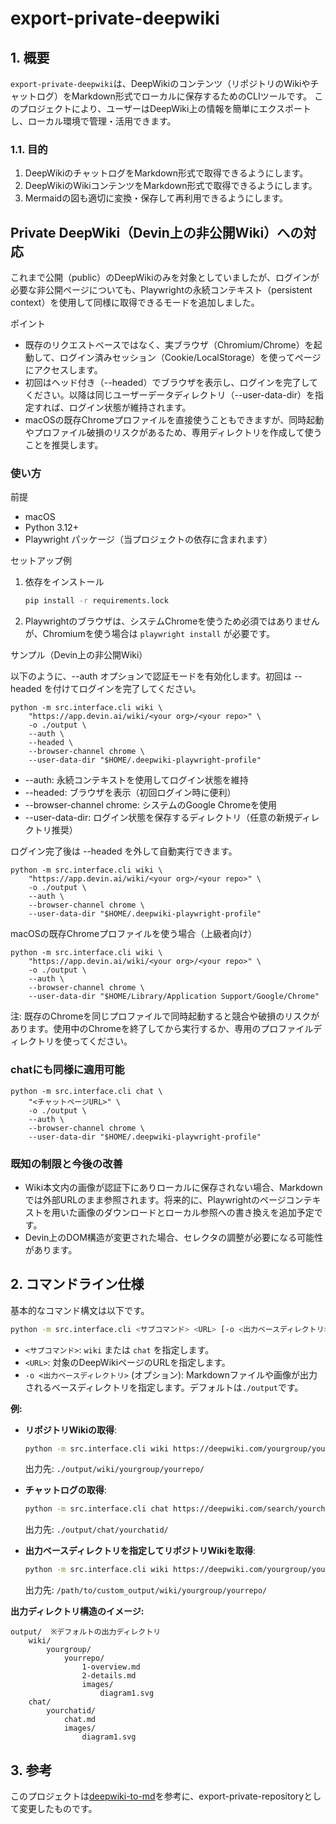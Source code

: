 # export-private-deepwiki

## 1. 概要

`export-private-deepwiki`は、DeepWikiのコンテンツ（リポジトリのWikiやチャットログ）をMarkdown形式でローカルに保存するためのCLIツールです。
このプロジェクトにより、ユーザーはDeepWiki上の情報を簡単にエクスポートし、ローカル環境で管理・活用できます。

### 1.1. 目的

1.  DeepWikiのチャットログをMarkdown形式で取得できるようにします。
2.  DeepWikiのWikiコンテンツをMarkdown形式で取得できるようにします。
3.  Mermaidの図も適切に変換・保存して再利用できるようにします。

## Private DeepWiki（Devin上の非公開Wiki）への対応

これまで公開（public）のDeepWikiのみを対象としていましたが、ログインが必要な非公開ページについても、Playwrightの永続コンテキスト（persistent context）を使用して同様に取得できるモードを追加しました。

ポイント
- 既存のリクエストベースではなく、実ブラウザ（Chromium/Chrome）を起動して、ログイン済みセッション（Cookie/LocalStorage）を使ってページにアクセスします。
- 初回はヘッド付き（--headed）でブラウザを表示し、ログインを完了してください。以降は同じユーザーデータディレクトリ（--user-data-dir）を指定すれば、ログイン状態が維持されます。
- macOSの既存Chromeプロファイルを直接使うこともできますが、同時起動やプロファイル破損のリスクがあるため、専用ディレクトリを作成して使うことを推奨します。


### 使い方

前提
- macOS
- Python 3.12+
- Playwright パッケージ（当プロジェクトの依存に含まれます）

セットアップ例
1) 依存をインストール
   ```bash
   pip install -r requirements.lock
   ```

2) Playwrightのブラウザは、システムChromeを使うため必須ではありませんが、Chromiumを使う場合は `playwright install` が必要です。

サンプル（Devin上の非公開Wiki）

以下のように、--auth オプションで認証モードを有効化します。初回は --headed を付けてログインを完了してください。

```
python -m src.interface.cli wiki \
    "https://app.devin.ai/wiki/<your org>/<your repo>" \
    -o ./output \
    --auth \
    --headed \
    --browser-channel chrome \
    --user-data-dir "$HOME/.deepwiki-playwright-profile"
```

- --auth: 永続コンテキストを使用してログイン状態を維持
- --headed: ブラウザを表示（初回ログイン時に便利）
- --browser-channel chrome: システムのGoogle Chromeを使用
- --user-data-dir: ログイン状態を保存するディレクトリ（任意の新規ディレクトリ推奨）

ログイン完了後は --headed を外して自動実行できます。

```
python -m src.interface.cli wiki \
    "https://app.devin.ai/wiki/<your org>/<your repo>" \
    -o ./output \
    --auth \
    --browser-channel chrome \
    --user-data-dir "$HOME/.deepwiki-playwright-profile"
```

macOSの既存Chromeプロファイルを使う場合（上級者向け）

```
python -m src.interface.cli wiki \
    "https://app.devin.ai/wiki/<your org>/<your repo>" \
    -o ./output \
    --auth \
    --browser-channel chrome \
    --user-data-dir "$HOME/Library/Application Support/Google/Chrome"
```

注: 既存のChromeを同じプロファイルで同時起動すると競合や破損のリスクがあります。使用中のChromeを終了してから実行するか、専用のプロファイルディレクトリを使ってください。

### chatにも同様に適用可能

```
python -m src.interface.cli chat \
    "<チャットページURL>" \
    -o ./output \
    --auth \
    --browser-channel chrome \
    --user-data-dir "$HOME/.deepwiki-playwright-profile"
```

### 既知の制限と今後の改善
- Wiki本文内の画像が認証下にありローカルに保存されない場合、Markdownでは外部URLのまま参照されます。将来的に、Playwrightのページコンテキストを用いた画像のダウンロードとローカル参照への書き換えを追加予定です。
- Devin上のDOM構造が変更された場合、セレクタの調整が必要になる可能性があります。

## 2. コマンドライン仕様

基本的なコマンド構文は以下です。
```bash
python -m src.interface.cli <サブコマンド> <URL> [-o <出力ベースディレクトリ>]
```

* `<サブコマンド>`: `wiki` または `chat` を指定します。
* `<URL>`: 対象のDeepWikiページのURLを指定します。
* `-o <出力ベースディレクトリ>` (オプション): Markdownファイルや画像が出力されるベースディレクトリを指定します。デフォルトは`./output`です。

**例:**

* **リポジトリWikiの取得**:
    ```bash
    python -m src.interface.cli wiki https://deepwiki.com/yourgroup/yourrepo
    ```
    出力先: `./output/wiki/yourgroup/yourrepo/`

* **チャットログの取得**:
    ```bash
    python -m src.interface.cli chat https://deepwiki.com/search/yourchatid
    ```
    出力先: `./output/chat/yourchatid/`

* **出力ベースディレクトリを指定してリポジトリWikiを取得**:
    ```bash
    python -m src.interface.cli wiki https://deepwiki.com/yourgroup/yourrepo -o /path/to/custom_output
    ```
    出力先: `/path/to/custom_output/wiki/yourgroup/yourrepo/`

**出力ディレクトリ構造のイメージ:**

```
output/  ※デフォルトの出力ディレクトリ
    wiki/
        yourgroup/
            yourrepo/
                1-overview.md
                2-details.md
                images/
                    diagram1.svg
    chat/
        yourchatid/
            chat.md
            images/
                diagram1.svg
```

## 3. 参考

このプロジェクトは[deepwiki-to-md](https://github.com/suwa-sh/deepwiki-to-md)を参考に、export-private-repositoryとして変更したものです。
